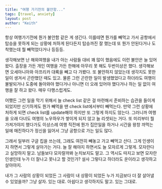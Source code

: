 ```yaml
---
title: "여행 가기전의 불안함..."
tags: [travel, anxiety]
layout: post
author: "Keith"
---
```


항상 여행가기전에 뭔가 불안함 같은 게 생긴다. 이를테면 뭔가를 빼먹고 가서 공항에서 탑승을 못하게 되는 상황에 처하게 된다든지 탑승까진 잘 했는데 또 뭔가 안된다거나 도착했는데 뭘 빼먹었다거나 등등등.

생각해보면 난 해외여행을 내가 아는 사람들 대비 꽤 많이 했음에도 이런 불안은 늘 있어왔다. 출장을 가든 개인 여행을 가든 한해에 아무리 못 해도 두번이상은 했다. 생각해보면 오세아니아와 아프리카 대륙을 빼고 다 가봤다. 
또 불안하지 않았는데 생각지도 못한 일이 생겨서 곤란했던 때도 있고. 물론 그런 곤란한 일이 발생했었다고 하더라도 여행이 불발되거나 도중에 돌아와야 했다거나 아니면 더 오래 있어야 했다거나 하는 일 없이 여행을 잘 하고 왔다. 매우 다행스럽게도.

어쨌든 그런 일을 막기 위해서 늘 check list 같은 걸 마련해서 준비하는 습관을 들이게 되었지만 신기하게도 뭔가 빼먹을 땐 check list에서부터 빼먹는다. 만약 그런 상황에 처하게 되면 check list를 update해야 하지만 또 그렇게 하지도 않는다. 그러니까 여행을 오래 다녀도 여행의 노우하우가 쌓이게 되지 않고 늘 리셋되는 거다. 또 미리부터 뭘 가져가야지 했다가도 이상스레 여행 직전에 뭔가 집안일을 하거나 시간을 왕창 까먹는 일에 매진하다가 정신을 잃어서 그냥 공항으로 가는 일도 많다. 

그래서 일부러 구글 킵을 쓰는데, 그래도 여전히 빼놓고 가고 빼먹고 산다. 그게 인생이지 하면서 그렇게 살아가는 거다. 늘 잘 해야지 하면서도 늘 모자르게 그렇게. 모자란다고 실망하지 말고. 남들보다 모자랄까봐 눈치보지도 말고. 그 역시도 따지고 보면 모자란 인생인데 누가 더 잘나고 못나고 할 것인가? 설사 그렇다고 하더라도 운이라고 생각하고 살아야지.

내가 그 사람의 상황이 되었든 그 사람이 내 상황이 되었든 누가 지금보다 더 잘 살아낼 수 있었을까? 그냥 살자. 있는 대로. 아쉽다고 생각하지도 말고. 있는 그대로.
